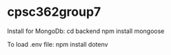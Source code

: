 # cpsc362group7
Install for MongoDb:
cd backend
npm install mongoose

To load .env file:
npm install dotenv

